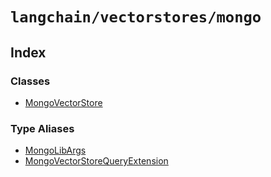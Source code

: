 `langchain/vectorstores/mongo`
==============================

Index[](#index "Direct link to Index")
---------------------------------------

### Classes[](#classes "Direct link to Classes")

*   [MongoVectorStore](/docs/api/vectorstores_mongo/classes/MongoVectorStore)

### Type Aliases[](#type-aliases "Direct link to Type Aliases")

*   [MongoLibArgs](/docs/api/vectorstores_mongo/types/MongoLibArgs)
*   [MongoVectorStoreQueryExtension](/docs/api/vectorstores_mongo/types/MongoVectorStoreQueryExtension)